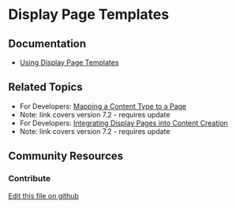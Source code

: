 # Display Page Templates

## Documentation

* [Using Display Page Templates](https://learn.liferay.com/dxp/7.x/en/site-building/displaying-content/using_display_page_templates.html)

## Related Topics

* For Developers: [Mapping a Content Type to a Page](https://portal.liferay.dev/docs/7-2/frameworks/-/knowledge_base/f/mapping-a-content-type-to-a-page)
* Note: link covers version 7.2 - requires update
* For Developers: [Integrating Display Pages into Content Creation](https://portal.liferay.dev/docs/7-2/frameworks/-/knowledge_base/f/integrating-display-pages-into-content-creation)
* Note: link covers version 7.2 - requires update

## Community Resources


### Contribute

[Edit this file on github](https://github.com/olafk/controlpanel-documentation-docs/blob/master/md/73en/com_liferay_layout_admin_web_portlet_GroupPagesPortlet/display-page-templates.md)
